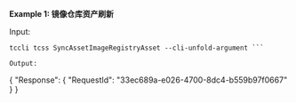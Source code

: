 **Example 1: 镜像仓库资产刷新**



Input: 

```
tccli tcss SyncAssetImageRegistryAsset --cli-unfold-argument ```

Output: 
```
{
    "Response": {
        "RequestId": "33ec689a-e026-4700-8dc4-b559b97f0667"
    }
}
```

